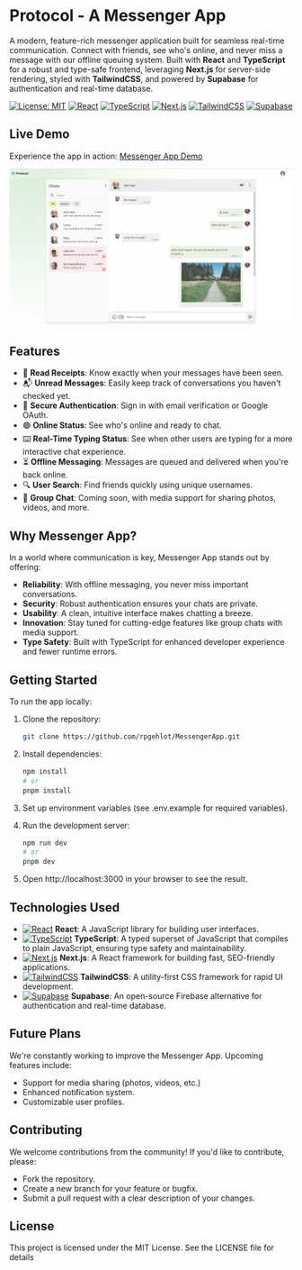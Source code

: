 # Protocol - A Messenger App

A modern, feature-rich messenger application built for seamless real-time communication. Connect with friends, see who's online, and never miss a message with our offline queuing system. Built with **React** and **TypeScript** for a robust and type-safe frontend, leveraging **Next.js** for server-side rendering, styled with **TailwindCSS**, and powered by **Supabase** for authentication and real-time database.

[![License: MIT](https://img.shields.io/badge/License-MIT-yellow.svg)](https://opensource.org/licenses/MIT)
[![React](https://img.shields.io/badge/React-61DAFB?style=flat&logo=react&logoColor=white)](https://reactjs.org)
[![TypeScript](https://img.shields.io/badge/TypeScript-3178C6?style=flat&logo=typescript&logoColor=white)](https://www.typescriptlang.org)
[![Next.js](https://img.shields.io/badge/Next.js-000000?style=flat&logo=next.js&logoColor=white)](https://nextjs.org)
[![TailwindCSS](https://img.shields.io/badge/TailwindCSS-38B2AC?style=flat&logo=tailwind-css&logoColor=white)](https://tailwindcss.com)
[![Supabase](https://img.shields.io/badge/Supabase-3ECF8E?style=flat&logo=supabase&logoColor=white)](https://supabase.io)

## Live Demo

Experience the app in action: [Messenger App Demo](https://messenger-app-steel.vercel.app/chat)

![Messenger App Screenshot](./public/messenger.png)

## Features

- 📖 **Read Receipts**: Know exactly when your messages have been seen.
- 📬 **Unread Messages**: Easily keep track of conversations you haven't checked yet.
- 🔐 **Secure Authentication**: Sign in with email verification or Google OAuth.
- 🟢 **Online Status**: See who's online and ready to chat.
- ⌨️ **Real-Time Typing Status**: See when other users are typing for a more interactive chat experience.
- ⏳ **Offline Messaging**: Messages are queued and delivered when you're back online.
- 🔍 **User Search**: Find friends quickly using unique usernames.
- 👥 **Group Chat**: Coming soon, with media support for sharing photos, videos, and more.

## Why Messenger App?

In a world where communication is key, Messenger App stands out by offering:

- **Reliability**: With offline messaging, you never miss important conversations.
- **Security**: Robust authentication ensures your chats are private.
- **Usability**: A clean, intuitive interface makes chatting a breeze.
- **Innovation**: Stay tuned for cutting-edge features like group chats with media support.
- **Type Safety**: Built with TypeScript for enhanced developer experience and fewer runtime errors.

## Getting Started

To run the app locally:

1. Clone the repository:

   ```bash
   git clone https://github.com/rpgehlot/MessengerApp.git

2. Install dependencies:
   ```bash
   npm install
   # or
   pnpm install

3. Set up environment variables (see .env.example for required variables).
4. Run the development server:
   ```bash
   npm run dev
   # or
   pnpm dev
5. Open http://localhost:3000 in your browser to see the result.

## Technologies Used
- [![React](https://img.shields.io/badge/React-61DAFB?style=flat&logo=react&logoColor=white)](https://reactjs.org) **React**: A JavaScript library for building user interfaces.
- [![TypeScript](https://img.shields.io/badge/TypeScript-3178C6?style=flat&logo=typescript&logoColor=white)](https://www.typescriptlang.org) **TypeScript**: A typed superset of JavaScript that compiles to plain JavaScript, ensuring type safety and maintainability.
- [![Next.js](https://img.shields.io/badge/Next.js-000000?style=flat&logo=next.js&logoColor=white)](https://nextjs.org) **Next.js**: A React framework for building fast, SEO-friendly applications.
- [![TailwindCSS](https://img.shields.io/badge/TailwindCSS-38B2AC?style=flat&logo=tailwind-css&logoColor=white)](https://tailwindcss.com) **TailwindCSS**: A utility-first CSS framework for rapid UI development.
- [![Supabase](https://img.shields.io/badge/Supabase-3ECF8E?style=flat&logo=supabase&logoColor=white)](https://supabase.io) **Supabase**: An open-source Firebase alternative for authentication and real-time database.

## Future Plans
We're constantly working to improve the Messenger App. Upcoming features include:

- Support for media sharing (photos, videos, etc.)
- Enhanced notification system.
- Customizable user profiles.

## Contributing

We welcome contributions from the community! If you'd like to contribute, please:
- Fork the repository.
- Create a new branch for your feature or bugfix.
- Submit a pull request with a clear description of your changes.

## License
This project is licensed under the MIT License. See the LICENSE file for details
